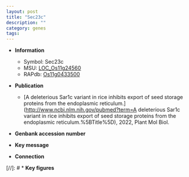 ```yaml
---
layout: post
title: "Sec23c"
description: ""
category: genes
tags: 
---
```


* **Information**  
    + Symbol: Sec23c  
    + MSU: [LOC_Os11g24560](http://rice.uga.edu/cgi-bin/ORF_infopage.cgi?orf=LOC_Os11g24560)  
    + RAPdb: [Os11g0433500](http://rapdb.dna.affrc.go.jp/viewer/gbrowse_details/irgsp1?name=Os11g0433500)  

* **Publication**  
    + [A deleterious Sar1c variant in rice inhibits export of seed storage proteins from the endoplasmic reticulum.](http://www.ncbi.nlm.nih.gov/pubmed?term=A deleterious Sar1c variant in rice inhibits export of seed storage proteins from the endoplasmic reticulum.%5BTitle%5D), 2022, Plant Mol Biol.

* **Genbank accession number**  

* **Key message**  

* **Connection**  

[//]: # * **Key figures**  


